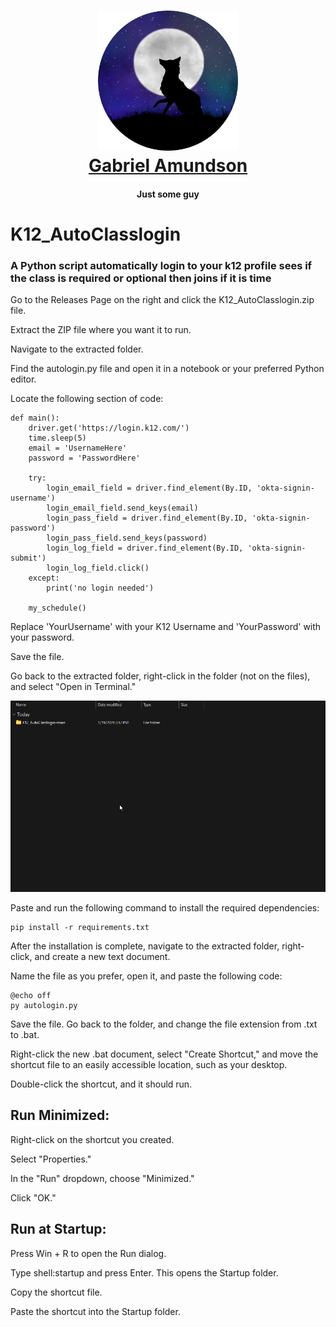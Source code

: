 <h1 align="center">
    <a href="https://github.com/NightFoxAnimation" target="_blank">
        <img src="/stuff/NightFox%20new%20circle.png" width="224px" alt="Gabriel Amundson">
            <br>
            Gabriel Amundson
            </a>
        </h1>
        <h4 align="center">Just some guy</h4>

# K12_AutoClasslogin
### A Python script automatically login to your k12 profile sees if the class is required or optional then joins if it is time

Go to the Releases Page on the right and click the K12_AutoClasslogin.zip file.

Extract the ZIP file where you want it to run. 

Navigate to the extracted folder.

Find the autologin.py file and open it in a notebook or your preferred Python editor.

Locate the following section of code: 

    def main():
        driver.get('https://login.k12.com/')
        time.sleep(5)
        email = 'UsernameHere'
        password = 'PasswordHere'

        try:
            login_email_field = driver.find_element(By.ID, 'okta-signin-username')
            login_email_field.send_keys(email)
            login_pass_field = driver.find_element(By.ID, 'okta-signin-password')
            login_pass_field.send_keys(password)
            login_log_field = driver.find_element(By.ID, 'okta-signin-submit')
            login_log_field.click()
        except:
            print('no login needed')
    
        my_schedule()

Replace 'YourUsername' with your K12 Username and 'YourPassword' with your password.

Save the file.

Go back to the extracted folder, right-click in the folder (not on the files), and select "Open in Terminal."

![](https://github.com/NightFoxAnimation/K12_AutoClasslogin/blob/main/stuff/expl%20(1).gif)

Paste and run the following command to install the required dependencies:

    pip install -r requirements.txt

After the installation is complete, navigate to the extracted folder, right-click, and create a new text document.

Name the file as you prefer, open it, and paste the following code:

    @echo off
    py autologin.py

Save the file. Go back to the folder, and change the file extension from .txt to .bat.

Right-click the new .bat document, select "Create Shortcut," and move the shortcut file to an easily accessible location, such as your desktop.

Double-click the shortcut, and it should run.


## Run Minimized:

Right-click on the shortcut you created.

Select "Properties."

In the "Run" dropdown, choose "Minimized."

Click "OK."


## Run at Startup:

Press Win + R to open the Run dialog.

Type shell:startup and press Enter. This opens the Startup folder.

Copy the shortcut file.

Paste the shortcut into the Startup folder.

